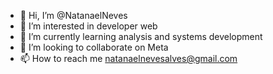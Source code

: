 - 👋 Hi, I’m @NatanaelNeves
- 👀 I’m interested in developer web
- 🌱 I’m currently learning analysis and systems development
- 💞️ I’m looking to collaborate on Meta
- 📫 How to reach me natanaelnevesalves@gmail.com

<!---
NatanaelNeves/NatanaelNeves is a ✨ special ✨ repository because its `README.md` (this file) appears on your GitHub profile.
You can click the Preview link to take a look at your changes.
--->
